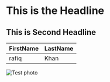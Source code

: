 # This is the Headline

## This is Second Headline

|FirstName|LastName|
|---------|--------|
|rafiq|Khan|


![Test photo](media/photo.jpeg)